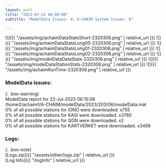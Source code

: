 ```yaml
---
layout: post
title: "2023-07-22 06:00:00"
subtitle: "ModelData Issues: 4; A-CHAIM System Issues: 0"

---
```


![]({{ "/assets/img/achaimDataStatsShort-2320306.png" | relative_url }})
![]({{ "/assets/img/achaimDataStatsLong00-2320306.png" | relative_url }})
![]({{ "/assets/img/achaimDataStatsLong01-2320306.png" | relative_url }})
![]({{ "/assets/img/achaimDataStatsLong02-2320306.png" | relative_url }})
![]({{ "/assets/img/modelDataDataStats-2320306.png" | relative_url }})
![]({{ "/assets/img/modelDataStationStats-2320306.png" | relative_url }})
![]({{ "/assets/img/achaimRunTime-2320306.png" | relative_url }})


### ModelData Issues:  
  
{: .box-warning}  
 ModelData report for 22-Jul-2023 06:15:08   
 /home2/achaim1/A-CHAIM/modelData/2023/203/06/modelData.mat   
 0% of all possible stations for IONO were downloaded. x755   
 0% of all possible stations for KASI were downloaded. x3760   
 0% of all possible stations for QGN were downloaded. x2   
 0% of all possible stations for KARTVERKET were downloaded. x3469   
  


### Logs:  
  
{: .box-note}  
[Logs.zip]({{ "/assets/other/logs.zip" | relative_url }})  
[Log Info]({{ "/logInfo" | relative_url }})  
